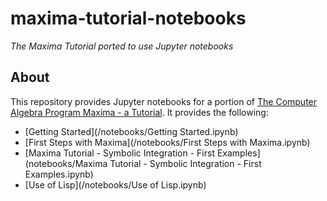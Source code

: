 # maxima-tutorial-notebooks

*The Maxima Tutorial ported to use Jupyter notebooks*

## About

This repository provides Jupyter notebooks for a portion of 
[The Computer Algebra Program Maxima - a Tutorial](http://maxima.sourceforge.net/docs/tutorial/en/gaertner-tutorial-revision/Contents.htm). It provides the following:
* [Getting Started](/notebooks/Getting Started.ipynb)
* [First Steps with Maxima](/notebooks/First Steps with Maxima.ipynb)
* [Maxima Tutorial - Symbolic Integration - First Examples](notebooks/Maxima Tutorial - Symbolic Integration - First Examples.ipynb)
* [Use of Lisp](/notebooks/Use of Lisp.ipynb)
